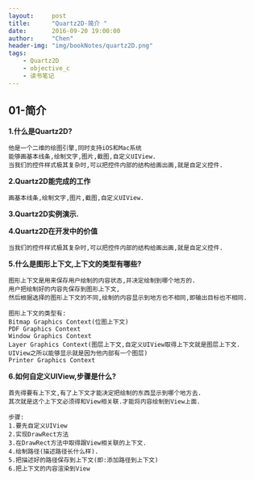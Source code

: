```yaml
---
layout:     post
title:      "Quartz2D-简介 "
date:       2016-09-20 19:00:00
author:     "Chen"
header-img: "img/bookNotes/quartz2D.png"
tags:
    - Quartz2D
    - objective_c
    - 读书笔记
---
```




## 01-简介

**1.什么是Quartz2D?**

```
他是一个二维的绘图引擎,同时支持iOS和Mac系统
能够画基本线条,绘制文字,图片,截图,自定义UIView.
当我们的控件样式极其复杂时,可以把控件内部的结构给画出画,就是自定义控件.
```

**2.Quartz2D能完成的工作**

```
画基本线条,绘制文字,图片,截图,自定义UIView.
```

**3.Quartz2D实例演示.**

**4.Quartz2D在开发中的价值**

```
当我们的控件样式极其复杂时,可以把控件内部的结构给画出画,就是自定义控件.
```

**5.什么是图形上下文,上下文的类型有哪些?**

```
图形上下文是用来保存用户绘制的内容状态,并决定绘制到哪个地方的.
用户把绘制好的内容先保存到图形上下文,
然后根据选择的图形上下文的不同,绘制的内容显示到地方也不相同,即输出目标也不相同.

图形上下文的类型有:
Bitmap Graphics Context(位图上下文)
PDF Graphics Context
Window Graphics Context
Layer Graphics Context(图层上下文,自定义UIView取得上下文就是图层上下文.
UIView之所以能够显示就是因为他内部有一个图层)
Printer Graphics Context
```

**6.如何自定义UIView,步骤是什么?**

```
首先得要有上下文,有了上下文才能决定把绘制的东西显示到哪个地方去.
其次就是这个上下文必须得和View相关联.才能将内容绘制到View上面.

步骤:
1.要先自定义UIView
2.实现DrawRect方法
3.在DrawRect方法中取得跟View相关联的上下文.
4.绘制路径(描述路径长什么样).
5.把描述好的路径保存到上下文(即:添加路径到上下文)
6.把上下文的内容渲染到View

```



